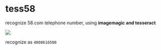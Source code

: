 tess58
======

recognize 58.com telephone number, using **imagemagic and tesseract**

![](http://image.58.com/showphone.aspx?t=v55&v=E280EBF49730D26B90D21A626014F6E0)

recognize as `4008610500`
